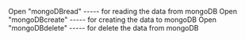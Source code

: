 Open "mongoDBread" ----- for reading the data from mongoDB
Open "mongoDBcreate" ----- for creating the data to mongoDB
Open "mongoDBdelete" ----- for delete the data from mongoDB
